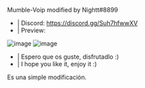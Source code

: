 Mumble-Voip modified by Nightt#8899

- | Discord: https://discord.gg/Suh7hfwwXV
- | Preview:

![image](https://user-images.githubusercontent.com/101990128/165124891-677f6c47-ed56-42a3-b63a-0516ffe66bf5.png)
![image](https://user-images.githubusercontent.com/101990128/165124919-3fde3475-cd4f-414e-8817-bad804762799.png)


- | Espero que os guste, disfrutadlo :)
- | I hope you like it, enjoy it :)

Es una simple modificación.
